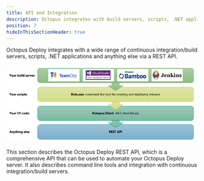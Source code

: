 ```yaml
---
title: API and Integration
description: Octopus integrates with build servers, scripts, .NET applications and anything else with its REST API.
position: 7
hideInThisSectionHeader: true
---
```


Octopus Deploy integrates with a wide range of continuous integration/build servers, scripts, .NET applications and anything else via a REST API.

![](/docs/images/3048159/3278140.png "width=500")

This section describes the Octopus Deploy REST API, which is a comprehensive API that can be used to automate your Octopus Deploy server. It also describes command line tools and integration with continuous integration/build servers.
